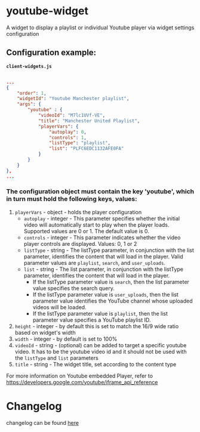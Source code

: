 # youtube-widget
A widget to display a playlist or individual Youtube player via widget settings configuration

## Configuration example:

__`client-widgets.js`__

```json

...
{
    "order": 1,
    "widgetId": "Youtube Manchester playlist",
    "args": {
        "youtube" : {
            "videoId": "M7lc1UVf-VE",
            "title": "Manchester United Playlist",
            "playerVars": {
                "autoplay": 0,
                "controls": 1,
                "listType": "playlist",
                "list": "PLFC6EDC1132AFE0FA"
            }
        }
    }
},
...

```

### The configuration object must contain the key 'youtube', which in turn must hold the following keys, values:
1. `playerVars` - object - holds the player configuration
    - `autoplay` - integer - This parameter specifies whether the initial video will automatically start to play when the player loads. Supported values are 0 or 1. The default value is 0.
    - `controls` - integer -  This parameter indicates whether the video player controls are displayed. Values: 0, 1 or 2
    - `listType` - string - The listType parameter, in conjunction with the list parameter, identifies the content that will load in the player. Valid parameter values are `playlist`, `search`, and `user_uploads`.
    - `list` - string - The list parameter, in conjunction with the listType parameter, identifies the content that will load in the player.
        - If the listType parameter value is `search`, then the list parameter value specifies the search query.
        - If the listType parameter value is `user_uploads`, then the list parameter value identifies the YouTube channel whose uploaded videos will be loaded.
        - If the listType parameter value is `playlist`, then the list parameter value specifies a YouTube playlist ID.
2. `height` - integer - by default this is set to match the 16/9 wide ratio based on widget's width
3. `width` - integer -  by default is set to 100%
4. `videoId` - string - (optional) can be added to target a specific youtube video. It has to be the youtube video id and it should not be used with the `listType` and `list` parameters
5. `title` - string - The widget title, set according to the content type

For more information on Youtube embedded Player, refer to https://developers.google.com/youtube/iframe_api_reference

# Changelog

changelog can be found [here](CHANGELOG.md)
